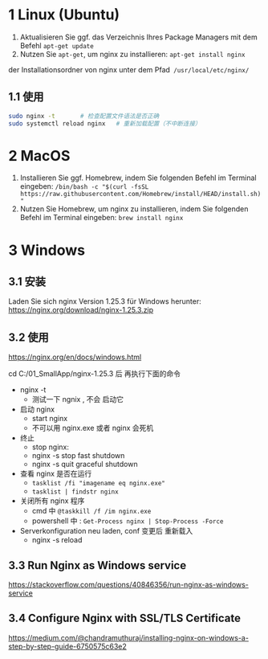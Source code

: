 


# 1 Linux (Ubuntu)

1. Aktualisieren Sie ggf. das Verzeichnis Ihres Package Managers mit dem Befehl `apt-get update`
2. Nutzen Sie `apt-get`, um nginx zu installieren: `apt-get install nginx`


der Installationsordner von nginx unter dem Pfad` /usr/local/etc/nginx/`


## 1.1 使用 

```sh
sudo nginx -t       # 检查配置文件语法是否正确
sudo systemctl reload nginx   # 重新加载配置（不中断连接）
```


# 2 MacOS

1. Installieren Sie ggf. Homebrew, indem Sie folgenden Befehl im Terminal eingeben: `/bin/bash -c "$(curl -fsSL https://raw.githubusercontent.com/Homebrew/install/HEAD/install.sh)"`
2. Nutzen Sie Homebrew, um nginx zu installieren, indem Sie folgenden Befehl im Terminal eingeben: `brew install nginx`


# 3 Windows 


## 3.1 安装 


Laden Sie sich nginx Version 1.25.3 für Windows herunter: https://nginx.org/download/nginx-1.25.3.zip

## 3.2 使用 


https://nginx.org/en/docs/windows.html

cd C:/01_SmallApp/nginx-1.25.3 后 再执行下面的命令 

- nginx -t
    - 测试一下 ngnix , 不会 启动它 
- 启动 nginx 
    - start nginx
    - 不可以用 nginx.exe 或者 nginx 会死机
- 终止
    - stop nginx:   
    - nginx -s stop   	fast shutdown
    - nginx -s quit   graceful shutdown
- 查看 nginx 是否在运行 
    - `tasklist /fi "imagename eq nginx.exe"`
    - `tasklist | findstr nginx`
- 关闭所有 nginx 程序 
    - cmd 中 `@taskkill /f /im nginx.exe`
    - powershell 中 : `Get-Process nginx | Stop-Process -Force`
-  Serverkonfiguration neu laden, conf 变更后 重新载入 
    - nginx -s reload


## 3.3 Run Nginx as Windows service

https://stackoverflow.com/questions/40846356/run-nginx-as-windows-service



## 3.4 **Configure Nginx** with **SSL/TLS Certificate**

https://medium.com/@chandramuthuraj/installing-nginx-on-windows-a-step-by-step-guide-6750575c63e2

